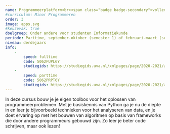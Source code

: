 ```yaml
---
name: Programmeerplatform<br><span class="badge badge-secondary">volledig vernieuwd!</span>
#curriculum: Minor Programmeren
order: 3
image: apps.svg
#keuzevak: true
doelgroep: Onder andere voor studenten Informatiekunde
periode: Parttime, september-oktober (semester 1) of februari-maart (semester 2)
niveau: derdejaars
info:
    -
        speed: fulltime
        code: 5062FUPL6Y
        studiegids: https://studiegids.uva.nl/xmlpages/page/2020-2021/zoek-vak/vak/80266
    -
        speed: parttime
        code: 5062PRPT6Y
        studiegids: https://studiegids.uva.nl/xmlpages/page/2020-2021/zoek-vak/vak/80265
---
```


In deze cursus bouw je je eigen toolbox voor het oplossen van programmeerproblemen. Met je basiskennis van Python ga je nu de diepte in en leer je bijvoorbeeld technieken voor het analyseren van data, en je doet ervaring op met het bouwen van algoritmen op basis van frameworks die door andere programmeurs gebouwd zijn. Zo leer je beter code schrijven, maar ook lezen!
